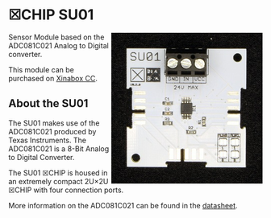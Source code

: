 # ☒CHIP SU01
<img src="extras/SU01 V0.5.0.JPG" width="300" align="right">
Sensor Module based on the ADC081C021 Analog to Digital converter.

This module can be purchased on [Xinabox CC](https://xinabox.cc/products/SU01/).

## About the SU01
The SU01 makes use of the ADC081C021 produced by Texas Instruments. The ADC081C021 is a 8-Bit Analog to Digital Converter.

The SU01 ☒CHIP is housed in an extremely compact 2U×2U ☒CHIP with four connection ports.

More information on the ADC081C021 can be found in the [datasheet](http://www.ti.com/lit/ds/symlink/adc081c021.pdf).
